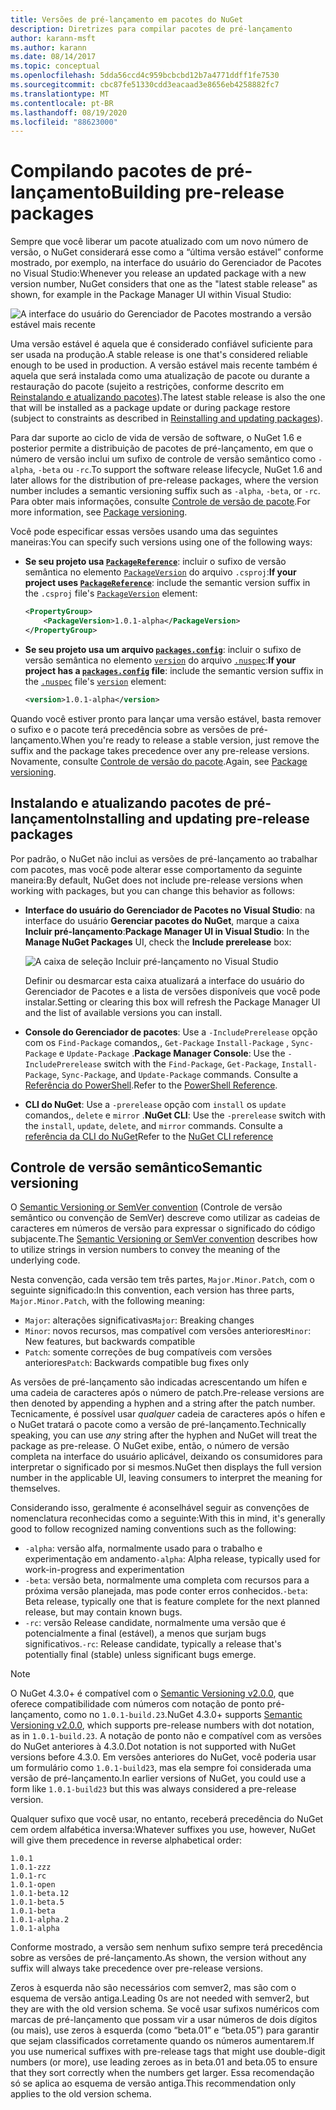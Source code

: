 ```yaml
---
title: Versões de pré-lançamento em pacotes do NuGet
description: Diretrizes para compilar pacotes de pré-lançamento
author: karann-msft
ms.author: karann
ms.date: 08/14/2017
ms.topic: conceptual
ms.openlocfilehash: 5dda56ccd4c959bcbcbd12b7a4771ddff1fe7530
ms.sourcegitcommit: cbc87fe51330cdd3eacaad3e8656eb4258882fc7
ms.translationtype: MT
ms.contentlocale: pt-BR
ms.lasthandoff: 08/19/2020
ms.locfileid: "88623000"
---
```

# <a name="building-pre-release-packages"></a><span data-ttu-id="e44b2-103">Compilando pacotes de pré-lançamento</span><span class="sxs-lookup"><span data-stu-id="e44b2-103">Building pre-release packages</span></span>

<span data-ttu-id="e44b2-104">Sempre que você liberar um pacote atualizado com um novo número de versão, o NuGet considerará esse como a “última versão estável” conforme mostrado, por exemplo, na interface do usuário do Gerenciador de Pacotes no Visual Studio:</span><span class="sxs-lookup"><span data-stu-id="e44b2-104">Whenever you release an updated package with a new version number, NuGet considers that one as the "latest stable release" as shown, for example in the Package Manager UI within Visual Studio:</span></span>

![A interface do usuário do Gerenciador de Pacotes mostrando a versão estável mais recente](media/Prerelease_01-LatestStable.png)

<span data-ttu-id="e44b2-106">Uma versão estável é aquela que é considerado confiável suficiente para ser usada na produção.</span><span class="sxs-lookup"><span data-stu-id="e44b2-106">A stable release is one that's considered reliable enough to be used in production.</span></span> <span data-ttu-id="e44b2-107">A versão estável mais recente também é aquela que será instalada como uma atualização de pacote ou durante a restauração do pacote (sujeito a restrições, conforme descrito em [Reinstalando e atualizando pacotes](../consume-packages/reinstalling-and-updating-packages.md)).</span><span class="sxs-lookup"><span data-stu-id="e44b2-107">The latest stable release is also the one that will be installed as a package update or during package restore (subject to constraints as described in [Reinstalling and updating packages](../consume-packages/reinstalling-and-updating-packages.md)).</span></span>

<span data-ttu-id="e44b2-108">Para dar suporte ao ciclo de vida de versão de software, o NuGet 1.6 e posterior permite a distribuição de pacotes de pré-lançamento, em que o número de versão inclui um sufixo de controle de versão semântico como `-alpha`, `-beta` ou `-rc`.</span><span class="sxs-lookup"><span data-stu-id="e44b2-108">To support the software release lifecycle, NuGet 1.6 and later allows for the distribution of pre-release packages, where the version number includes a semantic versioning suffix such as `-alpha`, `-beta`, or `-rc`.</span></span> <span data-ttu-id="e44b2-109">Para obter mais informações, consulte [Controle de versão de pacote](../concepts/package-versioning.md#pre-release-versions).</span><span class="sxs-lookup"><span data-stu-id="e44b2-109">For more information, see [Package versioning](../concepts/package-versioning.md#pre-release-versions).</span></span>

<span data-ttu-id="e44b2-110">Você pode especificar essas versões usando uma das seguintes maneiras:</span><span class="sxs-lookup"><span data-stu-id="e44b2-110">You can specify such versions using one of the following ways:</span></span>

- <span data-ttu-id="e44b2-111">**Se seu projeto usa [`PackageReference`](../consume-packages/package-references-in-project-files.md)**: incluir o sufixo de versão semântica no elemento [`PackageVersion`](/dotnet/core/tools/csproj#packageversion) do arquivo `.csproj`:</span><span class="sxs-lookup"><span data-stu-id="e44b2-111">**If your project uses [`PackageReference`](../consume-packages/package-references-in-project-files.md)**: include the semantic version suffix in the `.csproj` file's [`PackageVersion`](/dotnet/core/tools/csproj#packageversion) element:</span></span>

    ```xml
    <PropertyGroup>
        <PackageVersion>1.0.1-alpha</PackageVersion>
    </PropertyGroup>
    ```

- <span data-ttu-id="e44b2-112">**Se seu projeto usa um arquivo [`packages.config`](../reference/packages-config.md)**: incluir o sufixo de versão semântica no elemento [`version`](../reference/nuspec.md#version) do arquivo [`.nuspec`](../reference/nuspec.md):</span><span class="sxs-lookup"><span data-stu-id="e44b2-112">**If your project has a [`packages.config`](../reference/packages-config.md) file**: include the semantic version suffix in the [`.nuspec`](../reference/nuspec.md) file's [`version`](../reference/nuspec.md#version) element:</span></span>

    ```xml
    <version>1.0.1-alpha</version>
    ```

<span data-ttu-id="e44b2-113">Quando você estiver pronto para lançar uma versão estável, basta remover o sufixo e o pacote terá precedência sobre as versões de pré-lançamento.</span><span class="sxs-lookup"><span data-stu-id="e44b2-113">When you're ready to release a stable version, just remove the suffix and the package takes precedence over any pre-release versions.</span></span> <span data-ttu-id="e44b2-114">Novamente, consulte [Controle de versão do pacote](../concepts/package-versioning.md#pre-release-versions).</span><span class="sxs-lookup"><span data-stu-id="e44b2-114">Again, see [Package versioning](../concepts/package-versioning.md#pre-release-versions).</span></span>

## <a name="installing-and-updating-pre-release-packages"></a><span data-ttu-id="e44b2-115">Instalando e atualizando pacotes de pré-lançamento</span><span class="sxs-lookup"><span data-stu-id="e44b2-115">Installing and updating pre-release packages</span></span>

<span data-ttu-id="e44b2-116">Por padrão, o NuGet não inclui as versões de pré-lançamento ao trabalhar com pacotes, mas você pode alterar esse comportamento da seguinte maneira:</span><span class="sxs-lookup"><span data-stu-id="e44b2-116">By default, NuGet does not include pre-release versions when working with packages, but you can change this behavior as follows:</span></span>

- <span data-ttu-id="e44b2-117">**Interface do usuário do Gerenciador de Pacotes no Visual Studio**: na interface do usuário **Gerenciar pacotes do NuGet**, marque a caixa **Incluir pré-lançamento**:</span><span class="sxs-lookup"><span data-stu-id="e44b2-117">**Package Manager UI in Visual Studio**: In the **Manage NuGet Packages** UI, check the **Include prerelease** box:</span></span>

    ![A caixa de seleção Incluir pré-lançamento no Visual Studio](media/Prerelease_02-CheckPrerelease.png)

    <span data-ttu-id="e44b2-119">Definir ou desmarcar esta caixa atualizará a interface do usuário do Gerenciador de Pacotes e a lista de versões disponíveis que você pode instalar.</span><span class="sxs-lookup"><span data-stu-id="e44b2-119">Setting or clearing this box will refresh the Package Manager UI and the list of available versions you can install.</span></span>

- <span data-ttu-id="e44b2-120">**Console do Gerenciador de pacotes**: Use a `-IncludePrerelease` opção com os `Find-Package` comandos,, `Get-Package` `Install-Package` , `Sync-Package` e `Update-Package` .</span><span class="sxs-lookup"><span data-stu-id="e44b2-120">**Package Manager Console**: Use the `-IncludePrerelease` switch with the `Find-Package`, `Get-Package`, `Install-Package`, `Sync-Package`, and `Update-Package` commands.</span></span> <span data-ttu-id="e44b2-121">Consulte a [Referência do PowerShell](../reference/powershell-reference.md).</span><span class="sxs-lookup"><span data-stu-id="e44b2-121">Refer to the [PowerShell Reference](../reference/powershell-reference.md).</span></span>

- <span data-ttu-id="e44b2-122">**CLI do NuGet**: Use a `-prerelease` opção com `install` os `update` comandos,, `delete` e `mirror` .</span><span class="sxs-lookup"><span data-stu-id="e44b2-122">**NuGet CLI**: Use the `-prerelease` switch with the `install`, `update`, `delete`, and `mirror` commands.</span></span> <span data-ttu-id="e44b2-123">Consulte a [referência da CLI do NuGet](../reference/nuget-exe-cli-reference.md)</span><span class="sxs-lookup"><span data-stu-id="e44b2-123">Refer to the [NuGet CLI reference](../reference/nuget-exe-cli-reference.md)</span></span>

## <a name="semantic-versioning"></a><span data-ttu-id="e44b2-124">Controle de versão semântico</span><span class="sxs-lookup"><span data-stu-id="e44b2-124">Semantic versioning</span></span>

<span data-ttu-id="e44b2-125">O [Semantic Versioning or SemVer convention](https://semver.org/spec/v1.0.0.html) (Controle de versão semântico ou convenção de SemVer) descreve como utilizar as cadeias de caracteres em números de versão para expressar o significado do código subjacente.</span><span class="sxs-lookup"><span data-stu-id="e44b2-125">The [Semantic Versioning or SemVer convention](https://semver.org/spec/v1.0.0.html) describes how to utilize strings in version numbers to convey the meaning of the underlying code.</span></span>

<span data-ttu-id="e44b2-126">Nesta convenção, cada versão tem três partes, `Major.Minor.Patch`, com o seguinte significado:</span><span class="sxs-lookup"><span data-stu-id="e44b2-126">In this convention, each version has three parts, `Major.Minor.Patch`, with the following meaning:</span></span>

- <span data-ttu-id="e44b2-127">`Major`: alterações significativas</span><span class="sxs-lookup"><span data-stu-id="e44b2-127">`Major`: Breaking changes</span></span>
- <span data-ttu-id="e44b2-128">`Minor`: novos recursos, mas compatível com versões anteriores</span><span class="sxs-lookup"><span data-stu-id="e44b2-128">`Minor`: New features, but backwards compatible</span></span>
- <span data-ttu-id="e44b2-129">`Patch`: somente correções de bug compatíveis com versões anteriores</span><span class="sxs-lookup"><span data-stu-id="e44b2-129">`Patch`: Backwards compatible bug fixes only</span></span>

<span data-ttu-id="e44b2-130">As versões de pré-lançamento são indicadas acrescentando um hífen e uma cadeia de caracteres após o número de patch.</span><span class="sxs-lookup"><span data-stu-id="e44b2-130">Pre-release versions are then denoted by appending a hyphen and a string after the patch number.</span></span> <span data-ttu-id="e44b2-131">Tecnicamente, é possível usar *qualquer* cadeia de caracteres após o hífen e o NuGet tratará o pacote como a versão de pré-lançamento.</span><span class="sxs-lookup"><span data-stu-id="e44b2-131">Technically speaking, you can use *any* string after the hyphen and NuGet will treat the package as pre-release.</span></span> <span data-ttu-id="e44b2-132">O NuGet exibe, então, o número de versão completa na interface do usuário aplicável, deixando os consumidores para interpretar o significado por si mesmos.</span><span class="sxs-lookup"><span data-stu-id="e44b2-132">NuGet then displays the full version number in the applicable UI, leaving consumers to interpret the meaning for themselves.</span></span>

<span data-ttu-id="e44b2-133">Considerando isso, geralmente é aconselhável seguir as convenções de nomenclatura reconhecidas como a seguinte:</span><span class="sxs-lookup"><span data-stu-id="e44b2-133">With this in mind, it's generally good to follow recognized naming conventions such as the following:</span></span>

- <span data-ttu-id="e44b2-134">`-alpha`: versão alfa, normalmente usado para o trabalho e experimentação em andamento</span><span class="sxs-lookup"><span data-stu-id="e44b2-134">`-alpha`: Alpha release, typically used for work-in-progress and experimentation</span></span>
- <span data-ttu-id="e44b2-135">`-beta`: versão beta, normalmente uma completa com recursos para a próxima versão planejada, mas pode conter erros conhecidos.</span><span class="sxs-lookup"><span data-stu-id="e44b2-135">`-beta`: Beta release, typically one that is feature complete for the next planned release, but may contain known bugs.</span></span>
- <span data-ttu-id="e44b2-136">`-rc`: versão Release candidate, normalmente uma versão que é potencialmente a final (estável), a menos que surjam bugs significativos.</span><span class="sxs-lookup"><span data-stu-id="e44b2-136">`-rc`: Release candidate, typically a release that's potentially final (stable) unless significant bugs emerge.</span></span>

> [!Note]
> <span data-ttu-id="e44b2-137">O NuGet 4.3.0+ é compatível com o [Semantic Versioning v2.0.0](https://semver.org/spec/v2.0.0.html), que oferece compatibilidade com números com notação de ponto pré-lançamento, como no `1.0.1-build.23`.</span><span class="sxs-lookup"><span data-stu-id="e44b2-137">NuGet 4.3.0+ supports [Semantic Versioning v2.0.0](https://semver.org/spec/v2.0.0.html), which supports pre-release numbers with dot notation, as in `1.0.1-build.23`.</span></span> <span data-ttu-id="e44b2-138">A notação de ponto não e compatível com as versões do NuGet anteriores à 4.3.0.</span><span class="sxs-lookup"><span data-stu-id="e44b2-138">Dot notation is not supported with NuGet versions before 4.3.0.</span></span> <span data-ttu-id="e44b2-139">Em versões anteriores do NuGet, você poderia usar um formulário como `1.0.1-build23`, mas ela sempre foi considerada uma versão de pré-lançamento.</span><span class="sxs-lookup"><span data-stu-id="e44b2-139">In earlier versions of NuGet, you could use a form like `1.0.1-build23` but this was always considered a pre-release version.</span></span>

<span data-ttu-id="e44b2-140">Qualquer sufixo que você usar, no entanto, receberá precedência do NuGet cem ordem alfabética inversa:</span><span class="sxs-lookup"><span data-stu-id="e44b2-140">Whatever suffixes you use, however, NuGet will give them precedence in reverse alphabetical order:</span></span>

    1.0.1
    1.0.1-zzz
    1.0.1-rc
    1.0.1-open
    1.0.1-beta.12
    1.0.1-beta.5
    1.0.1-beta
    1.0.1-alpha.2
    1.0.1-alpha

<span data-ttu-id="e44b2-141">Conforme mostrado, a versão sem nenhum sufixo sempre terá precedência sobre as versões de pré-lançamento.</span><span class="sxs-lookup"><span data-stu-id="e44b2-141">As shown, the version without any suffix will always take precedence over pre-release versions.</span></span>

<span data-ttu-id="e44b2-142">Zeros à esquerda não são necessários com semver2, mas são com o esquema de versão antiga.</span><span class="sxs-lookup"><span data-stu-id="e44b2-142">Leading 0s are not needed with semver2, but they are with the old version schema.</span></span> <span data-ttu-id="e44b2-143">Se você usar sufixos numéricos com marcas de pré-lançamento que possam vir a usar números de dois dígitos (ou mais), use zeros à esquerda (como “beta.01” e “beta.05”) para garantir que sejam classificados corretamente quando os números aumentarem.</span><span class="sxs-lookup"><span data-stu-id="e44b2-143">If you use numerical suffixes with pre-release tags that might use double-digit numbers (or more), use leading zeroes as in beta.01 and beta.05 to ensure that they sort correctly when the numbers get larger.</span></span> <span data-ttu-id="e44b2-144">Essa recomendação só se aplica ao esquema de versão antiga.</span><span class="sxs-lookup"><span data-stu-id="e44b2-144">This recommendation only applies to the old version schema.</span></span>
